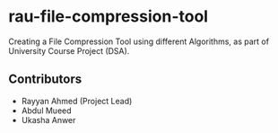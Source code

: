 # rau-file-compression-tool
Creating a File Compression Tool using different Algorithms, as part of University Course Project (DSA).


## Contributors


- Rayyan Ahmed (Project Lead)
- Abdul Mueed
- Ukasha Anwer
